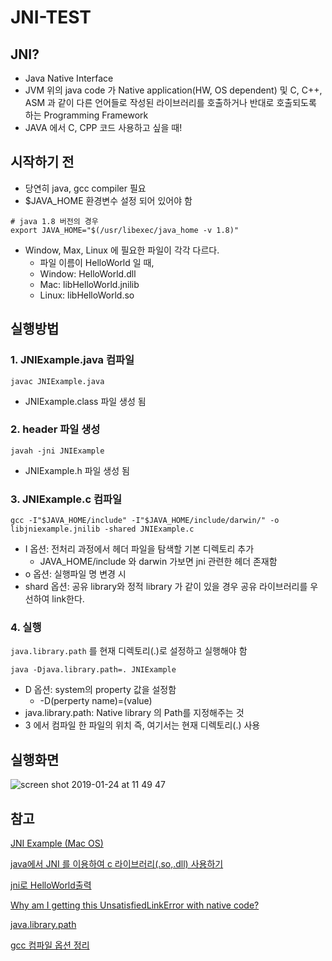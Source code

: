 # JNI-TEST

## JNI?

- Java Native Interface
- JVM 위의 java code 가 Native application(HW, OS dependent) 및 C, C++, ASM 과 같이 다른 언어들로 작성된 라이브러리를 호출하거나 반대로 호출되도록 하는 Programming Framework
- JAVA 에서 C, CPP 코드 사용하고 싶을 때!

## 시작하기 전
- 당연히 java, gcc compiler 필요
- $JAVA_HOME 환경변수 설정 되어 있어야 함
```
# java 1.8 버전의 경우
export JAVA_HOME="$(/usr/libexec/java_home -v 1.8)"
```
- Window, Max, Linux 에 필요한 파일이 각각 다르다.
  - 파일 이름이 HelloWorld 일 때,
  - Window: HelloWorld.dll
  - Mac: libHelloWorld.jnilib
  - Linux: libHelloWorld.so

## 실행방법
### 1. JNIExample.java 컴파일
```
javac JNIExample.java
```
- JNIExample.class 파일 생성 됨 

### 2. header 파일 생성
```
javah -jni JNIExample
```
- JNIExample.h 파일 생성 됨

### 3. JNIExample.c 컴파일
```
gcc -I"$JAVA_HOME/include" -I"$JAVA_HOME/include/darwin/" -o libjniexample.jnilib -shared JNIExample.c
```

- I 옵션: 전처리 과정에서 헤더 파일을 탐색할 기본 디렉토리 추가
  - JAVA_HOME/include 와 darwin 가보면 jni 관련한 헤더 존재함
- o 옵션: 실행파일 명 변경 시
- shard 옵션: 공유 library와 정적 library 가 같이 있을 경우 공유 라이브러리를 우선하여 link한다.


### 4. 실행
`java.library.path` 를 현재 디렉토리(.)로 설정하고 실행해야 함
```
java -Djava.library.path=. JNIExample
```
- D 옵션: system의 property 값을 설정함
  - -D(perperty name)=(value)
- java.library.path: Native library 의 Path를 지정해주는 것
- 3 에서 컴파일 한 파일의 위치 즉, 여기서는 현재 디렉토리(.) 사용 
## 실행화면

![screen shot 2019-01-24 at 11 49 47](https://user-images.githubusercontent.com/15089420/51651255-9086fb00-1fce-11e9-92bf-fdabc185df5a.png)

## 참고

[JNI Example (Mac OS)](https://gist.github.com/DmitrySoshnikov/8b1599a5197b5469c8cc07025f600fdb)

[java에서 JNI 를 이용하여 c 라이브러리(.so,.dll) 사용하기](https://shuming.tistory.com/entry/java%EC%97%90%EC%84%9C-JNI-%EB%A5%BC-%EC%9D%B4%EC%9A%A9%ED%95%98%EC%97%AC-c-%EB%9D%BC%EC%9D%B4%EB%B8%8C%EB%9F%AC%EB%A6%ACsodll-%EC%82%AC%EC%9A%A9%ED%95%98%EA%B8%B0)

[jni로 HelloWorld출력](http://blog.devez.net/166)

[Why am I getting this UnsatisfiedLinkError with native code?](https://stackoverflow.com/questions/761639/why-am-i-getting-this-unsatisfiedlinkerror-with-native-code)

[java.library.path](https://m.blog.naver.com/PostView.nhn?blogId=yaki80&logNo=20164861232&proxyReferer=https%3A%2F%2Fwww.google.com%2F)

[gcc 컴파일 옵션 정리](https://jangpd007.tistory.com/220)